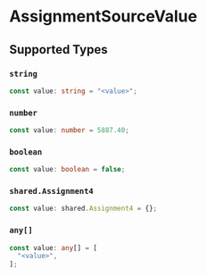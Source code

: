 # AssignmentSourceValue


## Supported Types

### `string`

```typescript
const value: string = "<value>";
```

### `number`

```typescript
const value: number = 5887.40;
```

### `boolean`

```typescript
const value: boolean = false;
```

### `shared.Assignment4`

```typescript
const value: shared.Assignment4 = {};
```

### `any[]`

```typescript
const value: any[] = [
  "<value>",
];
```

